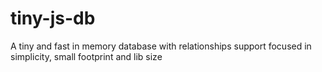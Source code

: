 # tiny-js-db
A tiny and fast in memory database with relationships support focused in simplicity, small footprint and lib size
